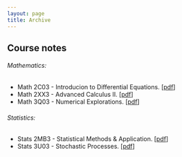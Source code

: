 ```yaml
---
layout: page
title: Archive
---
```


Course notes
------------

###### Mathematics:

* Math 2C03 - Introducion to Differential Equations. \[[pdf](/assets/archive/course_notes/math_2c03_lecture_notes.pdf)\]
* Math 2XX3 - Advanced Calculus II. \[[pdf](/assets/archive/course_notes/math_2xx3_lecture_notes.pdf)\]
* Math 3Q03 - Numerical Explorations. \[[pdf](/assets/archive/course_notes/math_3q03_lecture_notes.pdf)\]

###### Statistics:

* Stats 2MB3 - Statistical Methods & Application. \[[pdf](/assets/archive/course_notes/stats_2mb3_lecture_notes.pdf)\]
* Stats 3U03 - Stochastic Processes. \[[pdf](/assets/archive/course_notes/stats_3u03_lecture_notes.pdf)\]